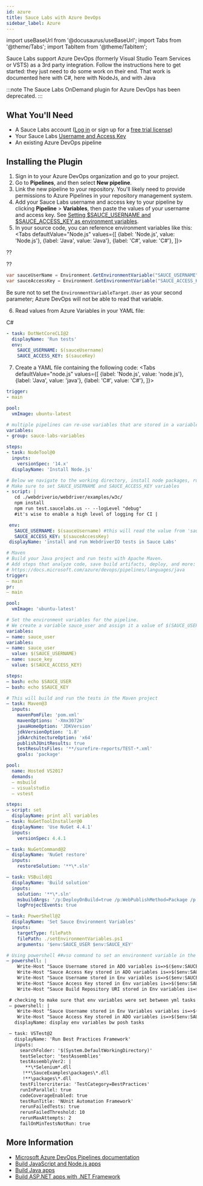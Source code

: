 ```yaml
---
id: azure
title: Sauce Labs with Azure DevOps
sidebar_label: Azure
---
```


import useBaseUrl from '@docusaurus/useBaseUrl';
import Tabs from '@theme/Tabs';
import TabItem from '@theme/TabItem';

Sauce Labs support Azure DevOps (formerly Visual Studio Team Services or VSTS) as a 3rd party integration. Follow the instructions here to get started: they just need to do some work on their end. That work is documented here with C#, here with NodeJs, and with Java

:::note
The Sauce Labs OnDemand plugin for Azure DevOps has been deprecated.
:::

## What You'll Need

* A Sauce Labs account ([Log in](https://accounts.saucelabs.com/am/XUI/#login/) or sign up for a [free trial license](https://saucelabs.com/sign-up))
* Your Sauce Labs [Username and Access Key](https://app.saucelabs.com/user-settings)
* An existing Azure DevOps pipeline


## Installing the Plugin

1. Sign in to your Azure DevOps organization and go to your project.
2. Go to **Pipelines**, and then select **New pipeline**.
3. Link the new pipeline to your repository. You'll likely need to provide permissions to Azure Pipelines in your repository management system.
4. Add your Sauce Labs username and access key to your pipeline by clicking **Pipeline** > **Variables**, then paste the values of your username and access key. See [Setting $SAUCE_USERNAME and $SAUCE_ACCESS_KEY as environment variables](https://ultimateqa.com/tfs-vsts-and-azure-devops/#1_Setup_your_username_and_access_key_in_ADO).
5. In your source code, you can reference environment variables like this:
  <Tabs
    defaultValue="Node.js"
    values={[
      {label: 'Node.js', value: 'Node.js'},
      {label: 'Java', value: 'Java'},
      {label: 'C#', value: 'C#'},
    ]}>

  <TabItem value="Node.js">

  ??

  </TabItem>
  <TabItem value="Java">

  ??

  </TabItem>
  <TabItem value="C#">

  ```csharp
  var sauceUserName = Environment.GetEnvironmentVariable("SAUCE_USERNAME");
  var sauceAccessKey = Environment.GetEnvironmentVariable("SAUCE_ACCESS_KEY");
  ```

  Be sure not to set the `EnvironmentVariableTarget.User` as your second parameter; Azure DevOps will not be able to read that variable.

  </TabItem>
  </Tabs>

6. Read values from Azure Variables in your YAML file:

C#
  ```yaml
  - task: DotNetCoreCLI@2
    displayName: 'Run tests'
    env:
      SAUCE_USERNAME: $(sauceUsername)
      SAUCE_ACCESS_KEY: $(sauceKey)
  ```

7. Create a YAML file containing the following code:
  <Tabs
    defaultValue="node.js"
    values={[
      {label: 'Node.js', value: 'node.js'},
      {label: 'Java', value: 'java'},
      {label: 'C#', value: 'C#'},
    ]}>

  <TabItem value="node.js">

   ```YAML
   trigger:
   - main

   pool:
     vmImage: ubuntu-latest

   # multiple pipelines can re-use variables that are stored in a variable group
   variables:
   - group: sauce-labs-variables

   steps:
   - task: NodeTool@0
     inputs:
       versionSpec: '14.x'
     displayName: 'Install Node.js'

   # Below we navigate to the working directory, install node packages, run tests on Sauce.
   # Make sure to set SAUCE_USERNAME and SAUCE_ACCESS_KEY variables
   - script: |
      cd ./webdriverio/webdriver/examples/w3c/
      npm install
      npm run test.saucelabs.us -- --logLevel "debug"
      #it's wise to enable a high level of logging for CI |

    env:
      SAUCE_USERNAME: $(sauceUsername) #this will read the value from 'sauceUsername' in ADO and will store it into SAUCE_USERNAME env variable
      SAUCE_ACCESS_KEY: $(sauceAccessKey)
    displayName: 'install and run WebdriverIO tests in Sauce Labs'

   ```

  </TabItem>
  <TabItem value="java">

   ```YAML
   # Maven
   # Build your Java project and run tests with Apache Maven.
   # Add steps that analyze code, save build artifacts, deploy, and more:
   # https://docs.microsoft.com/azure/devops/pipelines/languages/java
   trigger:
   – main
   pr:
   – main

   pool:
     vmImage: 'ubuntu-latest'

   # Set the environment variables for the pipeline.
   # We create a variable sauce_user and assign it a value of $(SAUCE_USERNAME), which comes from the ADO
   variables:
   – name: sauce_user
   variables:
   – name: sauce_user
     value: $(SAUCE_USERNAME)
   – name: sauce_key
     value: $(SAUCE_ACCESS_KEY)

   steps:
   – bash: echo $SAUCE_USER
   – bash: echo $SAUCE_KEY

   # This will build and run the tests in the Maven project
   – task: Maven@3
     inputs:
       mavenPomFile: 'pom.xml'
       mavenOptions: '-Xmx3072m'
       javaHomeOption: 'JDKVersion'
       jdkVersionOption: '1.8'
       jdkArchitectureOption: 'x64'
       publishJUnitResults: true
       testResultsFiles: '**/surefire-reports/TEST-*.xml'
       goals: 'package'
   ```

  </TabItem>
  <TabItem value="C#">

   ```YAML
   pool:
     name: Hosted VS2017
     demands:
     – msbuild
     – visualstudio
     – vstest

   steps:
   – script: set
     displayName: print all variables
   – task: NuGetToolInstaller@0
     displayName: 'Use NuGet 4.4.1'
     inputs:
       versionSpec: 4.4.1

   – task: NuGetCommand@2
     displayName: 'NuGet restore'
     inputs:
       restoreSolution: '**\*.sln'

   – task: VSBuild@1
     displayName: 'Build solution'
     inputs:
       solution: '**\*.sln'
       msbuildArgs: '/p:DeployOnBuild=true /p:WebPublishMethod=Package /p:PackageAsSingleFile=true /p:SkipInvalidConfigurations=true /p:DesktopBuildPackageLocation="$(build.artifactstagingdirectory)\WebApp.zip" /p:DeployIisAppPath="Default Web Site"'
       logProjectEvents: true

   – task: PowerShell@2
     displayName: 'Set Sauce Environment Variables'
     inputs:
       targetType: filePath
       filePath: ./setEnvironmentVariables.ps1
       arguments: '$env:SAUCE_USER $env:SAUCE_KEY'

   # Using powershell ##vso command to set an environment variable in the system
   – powershell: |
       Write-Host "Sauce Username stored in ADO variables is=>$($env:SAUCE_USER)";
       Write-Host "Sauce Access Key stored in ADO variables is=>$($env:SAUCE_KEY)";
       Write-Host "Sauce Username stored in Env variables is=>$($env:SAUCE_USERNAME)";
       Write-Host "Sauce Access Key stored in Env variables is=>$($env:SAUCE_ACCESS_KEY)";
       Write-Host "Sauce Build Repository URI stored in Env variables is=>$($env:BUILD_REPOSITORY_URI)";

    # checking to make sure that env variables were set between yml tasks
    – powershell: |
       Write-Host "Sauce Username stored in Env Variables variables is=>$($env:SAUCE_USERNAME)";
       Write-Host "Sauce Access Key stored in ADO variables is=>$($env:SAUCE_ACCESS_KEY)";
      displayName: display env variables bw posh tasks

    – task: VSTest@2
      displayName: 'Run Best Practices Framework'
      inputs:
        searchFolder: '$(System.DefaultWorkingDirectory)'
        testSelector: 'testAssemblies'
        testAssemblyVer2: |
          **\*Selenium*.dll
         !**\SauceExamples\packages\*.dll
         !**\packages\*.dll
        testFiltercriteria: 'TestCategory=BestPractices'
        runInParallel: true
        codeCoverageEnabled: true
        testRunTitle: 'NUnit Automation Framework'
        rerunFailedTests: true
        rerunFailedThreshold: 10
        rerunMaxAttempts: 2
        failOnMinTestsNotRun: true
   ```

  </TabItem>
  </Tabs>


## More Information

* [Microsoft Azure DevOps Pipelines documentation](https://docs.microsoft.com/en-us/azure/devops/pipelines/?view=azure-devops)
* [Build JavaScript and Node.js apps](https://docs.microsoft.com/azure/devops/pipelines/languages/javascript)
* [Build Java apps](https://docs.microsoft.com/azure/devops/pipelines/languages/java)
* [Build ASP.NET apps with .NET Framework](https://docs.microsoft.com/en-us/azure/devops/pipelines/apps/aspnet/build-aspnet-4?view=azure-devops)
